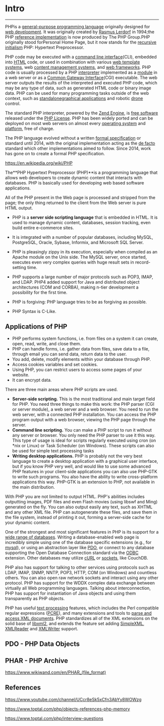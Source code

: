 # Intro

---

PHPis a [general-purpose programming language](https://en.wikipedia.org/wiki/General-purpose_programming_language) originally designed for [web development](https://en.wikipedia.org/wiki/Web_development). It was originally created by [Rasmus Lerdorf](https://en.wikipedia.org/wiki/Rasmus_Lerdorf) in 1994;the PHP [reference implementation](https://en.wikipedia.org/wiki/Reference_implementation) is now produced by The PHP Group.PHP originally stood forPersonal Home Page, but it now stands for the [recursive initialism](https://en.wikipedia.org/wiki/Recursive_initialism) PHP: Hypertext Preprocessor.

PHP code may be executed with a [command line interface](https://en.wikipedia.org/wiki/Command-line_interface)(CLI), embedded into [HTML](https://en.wikipedia.org/wiki/HTML) code, or used in combination with various [web template systems](https://en.wikipedia.org/wiki/Web_template_system), web [content management systems](https://en.wikipedia.org/wiki/Content_management_system), and [web frameworks](https://en.wikipedia.org/wiki/Web_framework). PHP code is usually processed by a PHP [interpreter](https://en.wikipedia.org/wiki/Interpreter_(computing)) implemented as a [module](https://en.wikipedia.org/wiki/Plugin_(computing)) in a web server or as a [Common Gateway Interface](https://en.wikipedia.org/wiki/Common_Gateway_Interface)(CGI) executable. The web server outputs the results of the interpreted and executed PHP code, which may be any type of data, such as generated HTML code or binary image data. PHP can be used for many programming tasks outside of the web context, such as [standalone](https://en.wikipedia.org/wiki/Computer_software)[graphical applications](https://en.wikipedia.org/wiki/Graphical_user_interface) and robotic [drone](https://en.wikipedia.org/wiki/Unmanned_aerial_vehicle) control.

The standard PHP interpreter, powered by the [Zend Engine](https://en.wikipedia.org/wiki/Zend_Engine), is [free software](https://en.wikipedia.org/wiki/Free_software) released under the [PHP License](https://en.wikipedia.org/wiki/PHP_License). PHP has been widely ported and can be deployed on most web servers on almost every [operating system](https://en.wikipedia.org/wiki/Operating_system) and [platform](https://en.wikipedia.org/wiki/Computing_platform), free of charge.

The PHP language evolved without a written [formal specification](https://en.wikipedia.org/wiki/Formal_specification) or standard until 2014, with the original implementation acting as the [de facto](https://en.wikipedia.org/wiki/De_facto) standard which other implementations aimed to follow. Since 2014, work has gone on to create a formal PHP specification.

<https://en.wikipedia.org/wiki/PHP>

The**PHP Hypertext Preprocessor (PHP)**is a programming language that allows web developers to create dynamic content that interacts with databases. PHP is basically used for developing web based software applications.

All of the PHP present in the Web page is processed and stripped from the page; the only thing returned to the client from the Web server is pure HTML output.

- PHP is a **server side scripting language** that is embedded in HTML. It is used to manage dynamic content, databases, session tracking, even build entire e-commerce sites.

- It is integrated with a number of popular databases, including MySQL, PostgreSQL, Oracle, Sybase, Informix, and Microsoft SQL Server.
- PHP is pleasingly zippy in its execution, especially when compiled as an Apache module on the Unix side. The MySQL server, once started, executes even very complex queries with huge result sets in record-setting time.
- PHP supports a large number of major protocols such as POP3, IMAP, and LDAP. PHP4 added support for Java and distributed object architectures (COM and CORBA), making n-tier development a possibility for the first time.
- PHP is forgiving: PHP language tries to be as forgiving as possible.
- PHP Syntax is C-Like.

## Applications of PHP

- PHP performs system functions, i.e. from files on a system it can create, open, read, write, and close them.
- PHP can handle forms, i.e. gather data from files, save data to a file, through email you can send data, return data to the user.
- You add, delete, modify elements within your database through PHP.
- Access cookies variables and set cookies.
- Using PHP, you can restrict users to access some pages of your website.
- It can encrypt data.

There are three main areas where PHP scripts are used.

- **Server-side scripting.** This is the most traditional and main target field for PHP. You need three things to make this work: the PHP parser (CGI or server module), a web server and a web browser. You need to run the web server, with a connected PHP installation. You can access the PHP program output with a web browser, viewing the PHP page through the server.
- **Command line scripting.** You can make a PHP script to run it without any server or browser. You only need the PHP parser to use it this way. This type of usage is ideal for scripts regularly executed using cron (on *nix or Linux) or Task Scheduler (on Windows). These scripts can also be used for simple text processing tasks
- **Writing desktop applications.** PHP is probably not the very best language to create a desktop application with a graphical user interface, but if you know PHP very well, and would like to use some advanced PHP features in your client-side applications you can also use PHP-GTK to write such programs. You also have the ability to write cross-platform applications this way. PHP-GTK is an extension to PHP, not available in the main distribution.

With PHP you are not limited to output HTML. PHP's abilities includes outputting images, PDF files and even Flash movies (using libswf and Ming) generated on the fly. You can also output easily any text, such as XHTML and any other XML file. PHP can autogenerate these files, and save them in the file system, instead of printing it out, forming a server-side cache for your dynamic content.

One of the strongest and most significant features in PHP is its support for a [wide range of databases](https://www.php.net/manual/en/refs.database.php). Writing a database-enabled web page is incredibly simple using one of the database specific extensions (e.g., for [mysql](https://www.php.net/manual/en/book.mysqli.php)), or using an abstraction layer like [PDO](https://www.php.net/manual/en/book.pdo.php), or connect to any database supporting the Open Database Connection standard via the [ODBC](https://www.php.net/manual/en/book.uodbc.php) extension. Other databases may utilize [cURL](https://www.php.net/manual/en/book.curl.php) or [sockets](https://www.php.net/manual/en/book.sockets.php), like CouchDB.

PHP also has support for talking to other services using protocols such as LDAP, IMAP, SNMP, NNTP, POP3, HTTP, COM (on Windows) and countless others. You can also open raw network sockets and interact using any other protocol. PHP has support for the WDDX complex data exchange between virtually all Web programming languages. Talking about interconnection, PHP has support for instantiation of Java objects and using them transparently as PHP objects.

PHP has useful [text processing](https://www.php.net/manual/en/refs.basic.text.php) features, which includes the Perl compatible regular expressions ([PCRE](https://www.php.net/manual/en/book.pcre.php)), and many extensions and tools to [parse and access XML documents](https://www.php.net/manual/en/refs.xml.php). PHP standardizes all of the XML extensions on the solid base of [libxml2](https://www.php.net/manual/en/book.libxml.php), and extends the feature set adding [SimpleXML](https://www.php.net/manual/en/book.simplexml.php), [XMLReader](https://www.php.net/manual/en/book.xmlreader.php) and [XMLWriter](https://www.php.net/manual/en/book.xmlwriter.php) support.

## PDO - PHP Data Objects

## PHAR - PHP Archive

<https://www.wikiwand.com/en/PHAR_(file_format)>

## References

<https://www.youtube.com/channel/UCcr8eSk5xCfn3AbYy8WOWzg>

<https://www.toptal.com/php/objects-references-php-memory>

<https://www.toptal.com/php/interview-questions>
